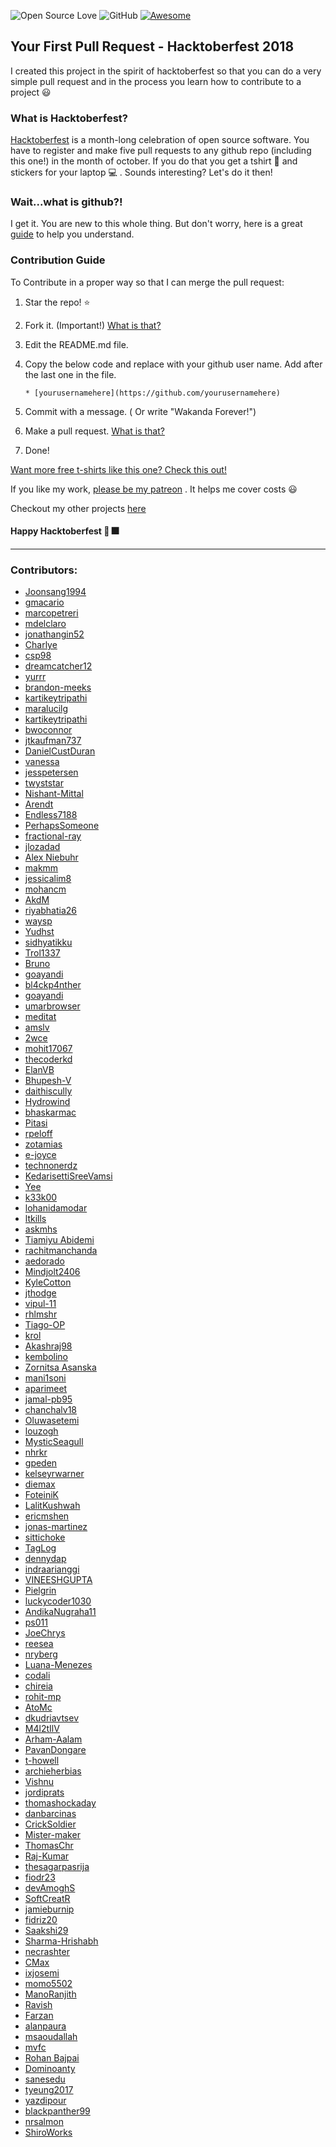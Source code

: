 ![Open Source Love](https://badges.frapsoft.com/os/v2/open-source.svg?v=103) ![GitHub](https://img.shields.io/github/license/mashape/apistatus.svg?style=popout-square) [![Awesome](https://awesome.re/badge-flat.svg)](https://awesome.re)

## Your First Pull Request - Hacktoberfest 2018

I created this project in the spirit of hacktoberfest so that you can do a very simple pull request and in the process you learn how to contribute to a project :smiley:

### What is Hacktoberfest?

[Hacktoberfest](https://hacktoberfest.digitalocean.com/) is a month-long celebration of open source software. You have to register and make five pull requests to any github repo (including this one!) in the month of october. If you do that you get a tshirt :tshirt: and stickers for your laptop :computer: . Sounds interesting? Let's do it then!

### Wait...what is github?!

I get it. You are new to this whole thing. But don't worry, here is a great [guide](https://guides.github.com/activities/hello-world/) to help you understand.

### Contribution Guide

To Contribute in a proper way so that I can merge the pull request:

1. Star the repo! :star:
2. Fork it. (Important!) [What is that?](https://help.github.com/articles/fork-a-repo/)
3. Edit the README.md file.
4. Copy the below code and replace with your github user name. Add after the last one in the file.

   ```
   * [yourusernamehere](https://github.com/yourusernamehere)
   ```

5. Commit with a message. ( Or write "Wakanda Forever!")
6. Make a pull request. [What is that?](https://help.github.com/articles/creating-a-pull-request-from-a-fork/)
7. Done!

[Want more free t-shirts like this one? Check this out!](https://github.com/Joonsang1994/free-tshirts-stickers-and-swag-for-developers)

If you like my work, [please be my patreon](https://www.patreon.com/join/prakashchakraborty?) . It helps me cover costs :smiley:

Checkout my other projects [here](https://github.com/Joonsang1994?tab=repositories)

#### Happy Hacktoberfest :tada: :fireworks:

---

### Contributors:

- [Joonsang1994](https://github.com/Joonsang1994)
- [gmacario](https://github.com/gmacario)
- [marcopetreri](https://github.com/marcopetreri)
- [mdelclaro](https://github.com/mdelclaro)
- [jonathangin52](https://github.com/JonathanGin52)
- [Charlye](https://github.com/costassolla)
- [csp98](https://github.com/csp98)
- [dreamcatcher12](https://github.com/dreamcatcher12)
- [yurrr](https://github.com/yurrr)
- [brandon-meeks](https://github.com/brandon-meeks)
- [kartikeytripathi](https://github.com/kartikeytripathi)
- [maralucilg](https://github.com/maralucilg)
- [kartikeytripathi](https://github.com/kartikeytripathi)
- [bwoconnor](https://github.com/bwoconnor)
- [jtkaufman737](https://github.com/jtkaufman737)
- [DanielCustDuran](https://github.com/DanielCustDuran)
- [vanessa](https://github.com/vanessa)
- [jesspetersen](https://github.com/jesspetersen)
- [twyststar](https://github.com/twyststar)
- [Nishant-Mittal](https://github.com/nishantmittal59)
- [Arendt](https://github.com/Arendt)
- [Endless7188](https://github.com/endless7188)
- [PerhapsSomeone](https://github.com/PerhapsSomeone)
- [fractional-ray](https://github.com/fractional-ray)
- [jlozadad](https://github.com/jlozadad)
- [Alex Niebuhr](https://github.com/alexanderniebuhr)
- [makmm](https://github.com/makmm)
- [jessicalim8](https://github.com/JessicaLim8)
- [mohancm](https://github.com/mohancm)
- [AkdM](https://github.com/AkdM)
- [riyabhatia26](https://github.com/riyabhatia26)
- [waysp](https://github.com/waysp)
- [Yudhst](https://github.com/yudhst)
- [sidhyatikku](https://github.com/sidhyatikku)
- [Trol1337](https://github.com/Trol1337)
- [Bruno](https://github.com/dunderbruno)
- [goayandi](https://github.com/goayandi)
- [bl4ckp4nther](https://github.com/bl4ckp4nther)
- [goayandi](https://github.com/goayandi)
- [umarbrowser](https://github.com/umarbrowser)
- [meditat](https://github.com/meditat)
- [amslv](https://github.com/amslv)
- [2wce](https://github.com/2wce)
- [mohit17067](https://github.com/Mohit17067)
- [thecoderkd](https://github.com/thecoderkd)
- [ElanVB](https://github.com/ElanVB)
- [Bhupesh-V](https://github.com/Bhupesh-V)
- [daithiscully](https://github.com/daithiscully)
- [Hydrowind](https://github.com/Hydrowind)
- [bhaskarmac](https://github.com/bhaskarmac)
- [Pitasi](https://github.com/Pitasi)
- [rpeloff](https://github.com/rpeloff)
- [zotamias](https://github.com/zotamias)
- [e-joyce](https://github.com/e-joyce)
- [technonerdz](https://github.com/technonerdz)
- [KedarisettiSreeVamsi](https://github.com/KedarisettiSreeVamsi)
- [Yee](https://github.com/antonioyee)
- [k33k00](https://github.com/k33k00)
- [lohanidamodar](https://github.com/lohanidamodar)
- [ltkills](http://github.com/ltkills)
- [askmhs](https://github.com/askmhs)
- [Tiamiyu Abidemi](https://github.com/AbidemiT)
- [rachitmanchanda](https://github.com/rachitmanchanda)
- [aedorado](https://github.com/aedorado)
- [Mindjolt2406](https://github.com/Mindjolt2406)
- [KyleCotton](https://github.com/KyleCotton)
- [jthodge](https://github.com/jthodge)
- [vipul-11](https://github.com/vipul-11)
- [rhlmshr](https://github.com/rhlmshr)
- [Tiago-OP](https://github.com/Tiago-OP)
- [krol](https://github.com/krol3)
- [Akashraj98](https://github.com/Akashraj98)
- [kembolino](https://github.com/kembolino)
- [Zornitsa Asanska](https://github.com/ZornitsaAsanska)
- [mani1soni](https://github.com/mani1soni)
- [aparimeet](https://github.com/aparimeet)
- [jamal-pb95](https://github.com/jamal-pb95)
- [chanchalv18](https://github.com/chanchalv18)
- [Oluwasetemi](https://github.com/Oluwasetemi)
- [louzogh](https://github.com/Louzogh)
- [MysticSeagull](https://github.com/Justinborzi)
- [nhrkr](https://github.com/nhrkr)
- [gpeden](https://github.com/gpeden)
- [kelseyrwarner](https://github.com/kelseyrwarner)
- [diemax](https://github.com/diemax)
- [FoteiniK](https://github.com/FoteiniK)
- [LalitKushwah](https://github.com/LalitKushwah)
- [ericmshen](https://github.com/ericmshen)
- [jonas-martinez](https://github.com/jonas-martinez)
- [sittichoke](https://github.com/sittichoke)
- [TagLog](https://github.com/NJOYSoftware)
- [dennydap](https://github.com/dennydap)
- [indraarianggi](https://github.com/indraarianggi)
- [VINEESHGUPTA](https://github.com/VINEESHGUPTA)
- [Pielgrin](https://github.com/Pielgrin)
- [luckycoder1030](https://github.com/luckycoder1030)
- [AndikaNugraha11](https://github.com/AndikaNugraha11)
- [ps011](https://github.com/ps011)
- [JoeChrys](https://github.com/JoeChrys)
- [reesea](https://github.com/reesea)
- [nryberg](https://github.com/nryberg)
- [Luana-Menezes](https://github.com/Luana-Menezes)
- [codali](https://github.com/codali)
- [chireia](https://github.com/chireia)
- [rohit-mp](https://github.com/rohit-mp)
- [AtoMc](https://github.com/AtoMc)
- [dkudriavtsev](https://github.com/dkudriavtsev)
- [M4l2tIlV](https://github.com/M4l2tIlV)
- [Arham-Aalam](https://github.com/Arham-Aalam)
- [PavanDongare](https://github.com/PavanDongare)
- [t-howell](https://github.com/t-howell)
- [archieherbias](https://github.com/archieherbias)
- [Vishnu](https://github.com/vishnuvardhan2005)
- [jordiprats](https://github.com/jordiprats)
- [thomashockaday](https://github.com/thomashockaday)
- [danbarcinas](https://github.com/danbarcinas)
- [CrickSoldier](https://github.com/CrickSoldier)
- [Mister-maker](https://github.com/Mister-maker)
- [ThomasChr](https://github.com/ThomasChr)
- [Raj-Kumar](https://github.com/rajcrk)
- [thesagarpasrija](https://github.com/thesagarpasrija)
- [fiodr23](https://github.com/fiodr23)
- [devAmoghS](https://github.com/devAmoghS)
- [SoftCreatR](https://github.com/SoftCreatR)
- [jamieburnip](https://github.com/jamieburnip)
- [fidriz20](https://github.com/fidriz20)
- [Saakshi29](https://github.com/Saakshi29)
- [Sharma-Hrishabh](https://github.com/Sharma-Hrishabh)
- [necrashter](https://github.com/necrashter)
- [CMax](https://github.com/TheCMaxGuy)
- [ixjosemi](https://github.com/ixjosemi)
- [momo5502](https://github.com/momo5502)
- [ManoRanjith](https://github.com/ManoRanjithK)
- [Ravish](https://github.com/ravish1729)
- [Farzan](https://github.com/scorpion-kali)
- [alanpaura](https://github.com/alanpaura)
- [msaoudallah](https://github.com/msaoudallah)
- [mvfc](https://github.com/mvfc)
- [Rohan Bajpai](https://github.com/bajpairohan6306)
- [Dominoanty](https://github.com/dominoanty)
- [sanesedu](https://github.com/sanesedu)
- [tyeung2017](https://github.com/tyeung2017)
- [yazdipour](https://github.com/yazdipour)
- [blackpanther99](https://github.com/blackpanther99)
- [nrsalmon](https://github.com/nrsalmon)
- [ShiroWorks](https://github.com/ShiroWorks)
